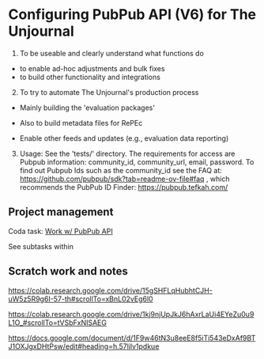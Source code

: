 # Configuring PubPub API (V6) for The Unjournal

1. To be useable and clearly understand what functions do

- to enable ad-hoc adjustments and bulk fixes
- to build other functionality and integrations

2. To try to automate The Unjournal's production process

- Mainly building the 'evaluation packages'

- Also to build metadata files for RePEc
- Enable other feeds and updates (e.g., evaluation data reporting)

3. Usage: See the 'tests/' directory. The requirements for access are Pubpub information: community_id, community_url, email, password. To find out Pubpub Ids such as the community_id see the FAQ at: https://github.com/pubpub/sdk?tab=readme-ov-file#faq , which recommends the PubPub ID Finder:  https://pubpub.tefkah.com/

## Project management

Coda task: [Work w/ PubPub API](https://coda.io/d/_dOyXJoZ6imx#All-unfinished-current-Tasks_tuXFw/r159&view=modal)

See subtasks within


## Scratch work and notes

https://colab.research.google.com/drive/15gSHFLqHubhtCJH-uW5z5R9g6I-57-th#scrollTo=xBnL02vEg6l0

https://colab.research.google.com/drive/1kj9njUpJkJ6hAxrLaUi4EYeZu0u9L1O_#scrollTo=tVSbFxNISAEG

https://docs.google.com/document/d/1F9w46tN3u8eeE8f5iTi543eDxAf9BTJ1OXJgxDHtPsw/edit#heading=h.57ljlv1pdkue

